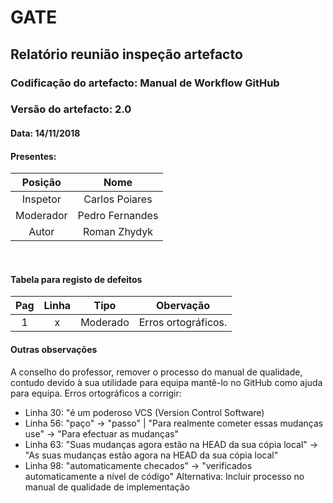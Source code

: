 # GATE
## Relatório reunião inspeção artefacto
### Codificação do artefacto: Manual de Workflow GitHub
### Versão do artefacto: 2.0
#### Data: 14/11/2018
#### Presentes: 
|Posição|Nome
|:---:|:-:|
|Inspetor| Carlos Poiares
|Moderador| Pedro Fernandes
|Autor| Roman Zhydyk
</br>

#### Tabela para registo de defeitos
|Pag|Linha|Tipo|Obervação
|:---:|:---:|:---:|---|
|1|x|Moderado|Erros ortográficos.
#### Outras observações
A conselho do professor, remover o processo do manual de qualidade, contudo devido à sua utilidade para equipa mantê-lo no GitHub como ajuda para equipa.
Erros ortográficos a corrigir:
- Linha 30: "é um poderoso VCS (Version Control Software)
- Linha 56: "paço" -> "passo" | "Para realmente cometer essas mudanças use" -> "Para efectuar as mudanças"
- Linha 63: "Suas mudanças agora estão na HEAD da sua cópia local" -> "As suas mudanças estão agora na HEAD da sua cópia local"
- Linha 98: "automaticamente checados" -> "verificados automaticamente a nível de código"
Alternativa: Incluir processo no manual de qualidade de implementação
</br>

